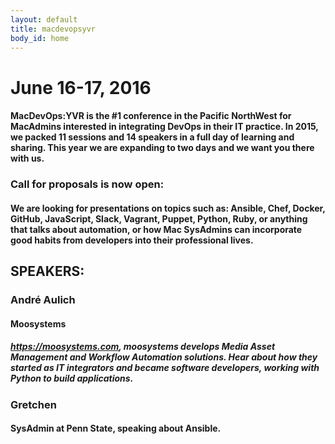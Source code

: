 ```yaml
---
layout: default
title: macdevopsyvr
body_id: home
---
```


# June 16-17, 2016

#### MacDevOps:YVR is the #1 conference in the Pacific NorthWest for MacAdmins interested in integrating DevOps in their IT practice. In 2015, we packed 11 sessions and 14 speakers in a full day of learning and sharing. This year we are expanding to two days and we want you there with us.

### Call for proposals is now open:

#### We are looking for presentations on topics such as: Ansible, Chef, Docker, GitHub, JavaScript, Slack, Vagrant, Puppet, Python, Ruby, or anything that talks about automation, or how Mac SysAdmins can incorporate good habits from developers into their professional lives.

## SPEAKERS:

### André Aulich
#### Moosystems 
##### https://moosystems.com, moosystems develops Media Asset Management and Workflow Automation solutions. Hear about how they started as IT integrators and became software developers, working with Python to build applications.

### Gretchen 
#### SysAdmin at Penn State, speaking about Ansible.




